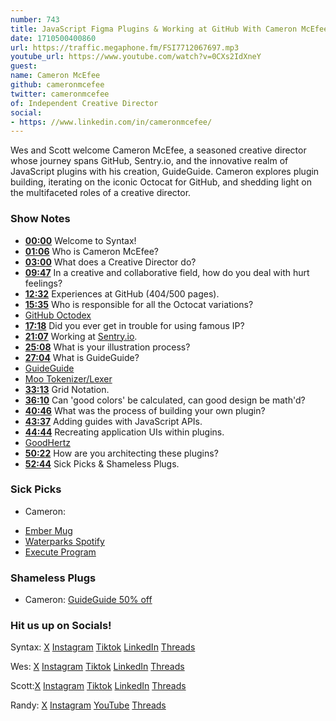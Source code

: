 ```yaml
---
number: 743
title: JavaScript Figma Plugins & Working at GitHub With Cameron McEfee
date: 1710500400860
url: https://traffic.megaphone.fm/FSI7712067697.mp3
youtube_url: https://www.youtube.com/watch?v=0CXs2IdXneY
guest: 
name: Cameron McEfee
github: cameronmcefee
twitter: cameronmcefee
of: Independent Creative Director
social: 
- https: //www.linkedin.com/in/cameronmcefee/
---
```


Wes and Scott welcome Cameron McEfee, a seasoned creative director whose journey spans GitHub, Sentry.io, and the innovative realm of JavaScript plugins with his creation, GuideGuide. Cameron explores plugin building, iterating on the iconic Octocat for GitHub, and shedding light on the multifaceted roles of a creative director.

### Show Notes

* **[00:00](#t=00:00)** Welcome to Syntax!
* **[01:06](#t=01:06)** Who is Cameron McEfee?
* **[03:00](#t=03:00)** What does a Creative Director do?
* **[09:47](#t=09:47)** In a creative and collaborative field, how do you deal with hurt feelings?
* **[12:32](#t=12:32)** Experiences at GitHub (404/500 pages).
* **[15:35](#t=15:35)** Who is responsible for all the Octocat variations?
* [GitHub Octodex](https://octodex.github.com/)
* **[17:18](#t=17:18)** Did you ever get in trouble for using famous IP?
* **[21:07](#t=21:07)** Working at [Sentry.io](www.sentry.io/syntax).
* **[25:08](#t=25:08)** What is your illustration process?
* **[27:04](#t=27:04)** What is GuideGuide?
* [GuideGuide](https://guideguide.me/)
* [Moo Tokenizer/Lexer](https://github.com/no-context/moo)
* **[33:13](#t=33:13)** Grid Notation.
* **[36:10](#t=36:10)** Can 'good colors' be calculated, can good design be math'd?
* **[40:46](#t=40:46)** What was the process of building your own plugin?
* **[43:37](#t=43:37)** Adding guides with JavaScript APIs.
* **[44:44](#t=44:44)** Recreating application UIs within plugins.
* [GoodHertz](https://goodhertz.com/canopener-studio/)
* **[50:22](#t=50:22)** How are you architecting these plugins?
* **[52:44](#t=52:44)** Sick Picks & Shameless Plugs.

### Sick Picks

- Cameron:
* [Ember Mug](https://ember.com/)
* [Waterparks Spotify](https://open.spotify.com/artist/3QaxveoTiMetZCMp1sftiu)
* [Execute Program](https://www.executeprogram.com/)

### Shameless Plugs

- Cameron: [GuideGuide 50% off](https://guideguide.me/landing?utm_campaign=interview&utm_source=syntax&promo=syntax)

### Hit us up on Socials!

Syntax: [X](https://twitter.com/syntaxfm) [Instagram](https://www.instagram.com/syntax_fm/) [Tiktok](https://www.tiktok.com/@syntaxfm) [LinkedIn](https://www.linkedin.com/company/96077407/admin/feed/posts/) [Threads](https://www.threads.net/@syntax_fm)

Wes: [X](https://twitter.com/wesbos) [Instagram](https://www.instagram.com/wesbos/) [Tiktok](https://www.tiktok.com/@wesbos) [LinkedIn](https://www.linkedin.com/in/wesbos/) [Threads](https://www.threads.net/@wesbos)

Scott:[X](https://twitter.com/stolinski) [Instagram](https://www.instagram.com/stolinski/) [Tiktok](https://www.tiktok.com/@stolinski) [LinkedIn](https://www.linkedin.com/in/stolinski/) [Threads](https://www.threads.net/@stolinski)

Randy: [X](https://twitter.com/randyrektor) [Instagram](https://www.instagram.com/randyrektor/) [YouTube](https://www.youtube.com/@randyrektor) [Threads](https://www.threads.net/@randyrektor)

